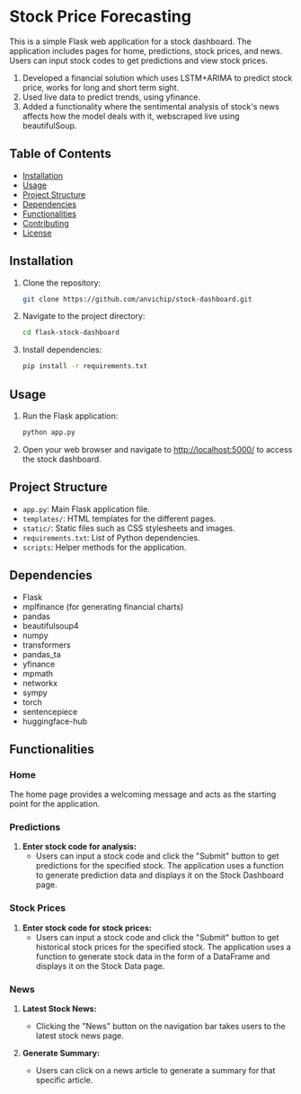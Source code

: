 # Stock Price Forecasting

This is a simple Flask web application for a stock dashboard. The application includes pages for home, predictions, stock prices, and news. Users can input stock codes to get predictions and view stock prices.
1. Developed a financial solution which uses LSTM+ARIMA to predict stock price, works for long and short term sight.
2. Used live data to predict trends, using yfinance.
3. Added a functionality where the sentimental analysis of stock's news affects how the model deals with it, webscraped live using beautifulSoup.

## Table of Contents

- [Installation](#installation)
- [Usage](#usage)
- [Project Structure](#project-structure)
- [Dependencies](#dependencies)
- [Functionalities](#functionalities)
- [Contributing](#contributing)
- [License](#license)

## Installation

1. Clone the repository:

    ```bash
    git clone https://github.com/anvichip/stock-dashboard.git
    ```

2. Navigate to the project directory:

    ```bash
    cd flask-stock-dashboard
    ```

3. Install dependencies:

    ```bash
    pip install -r requirements.txt
    ```

## Usage

1. Run the Flask application:

    ```bash
    python app.py
    ```

2. Open your web browser and navigate to [http://localhost:5000/](http://localhost:5000/) to access the stock dashboard.

## Project Structure

- `app.py`: Main Flask application file.
- `templates/`: HTML templates for the different pages.
- `static/`: Static files such as CSS stylesheets and images.
- `requirements.txt`: List of Python dependencies.
- `scripts`: Helper methods for the application.

## Dependencies

- Flask
- mplfinance (for generating financial charts)
- pandas
- beautifulsoup4
- numpy
- transformers
- pandas_ta
- yfinance
- mpmath
- networkx
- sympy
- torch
- sentencepiece
- huggingface-hub

## Functionalities

### Home

The home page provides a welcoming message and acts as the starting point for the application.

### Predictions

1. **Enter stock code for analysis:**
   - Users can input a stock code and click the "Submit" button to get predictions for the specified stock. The application uses a function to generate prediction data and displays it on the Stock Dashboard page.

### Stock Prices

1. **Enter stock code for stock prices:**
   - Users can input a stock code and click the "Submit" button to get historical stock prices for the specified stock. The application uses a function to generate stock data in the form of a DataFrame and displays it on the Stock Data page.

### News

1. **Latest Stock News:**
   - Clicking the "News" button on the navigation bar takes users to the latest stock news page.

2. **Generate Summary:**
   - Users can click on a news article to generate a summary for that specific article.


